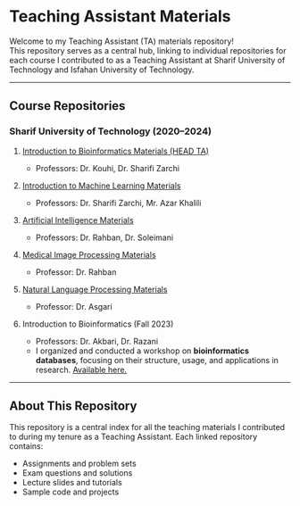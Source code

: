 # Teaching Assistant Materials  

Welcome to my Teaching Assistant (TA) materials repository!  
This repository serves as a central hub, linking to individual repositories for each course I contributed to as a Teaching Assistant at Sharif University of Technology and Isfahan University of Technology.  

---

## **Course Repositories**  

### **Sharif University of Technology (2020–2024)**  
1. [Introduction to Bioinformatics Materials (HEAD TA) ](https://github.com/HadisAhmadian/TA-materials/tree/main/Intro-To-Bio-Materials)  
   - Professors: Dr. Kouhi, Dr. Sharifi Zarchi  

2. [Introduction to Machine Learning Materials](https://github.com/HadisAhmadian/TA-materials/tree/main/ML-materials) 
   - Professors: Dr. Sharifi Zarchi, Mr. Azar Khalili  

3. [Artificial Intelligence Materials](https://github.com/HadisAhmadian/TA-materials/tree/main/AI-materials)  
   - Professors: Dr. Rahban, Dr. Soleimani  

4. [Medical Image Processing Materials](https://github.com/HadisAhmadian/TA-materials/tree/main/Medical-image-processing-materials)  
   - Professor: Dr. Rahban  

5. [Natural Language Processing Materials](https://github.com/HadisAhmadian/TA-materials/tree/main/NLP-materials)
   - Professor: Dr. Asgari  

6. Introduction to Bioinformatics (Fall 2023)
   - Professors: Dr. Akbari, Dr. Razani
   - I organized and conducted a workshop on **bioinformatics databases**, focusing on their structure, usage, and applications in research. [Available here.](https://drive.google.com/file/d/1AqjkGjxIWlto1INdwxU2ChaXkpaRO2Z1/view?usp=drive_link)

---

## **About This Repository**  
This repository is a central index for all the teaching materials I contributed to during my tenure as a Teaching Assistant. Each linked repository contains:  
- Assignments and problem sets  
- Exam questions and solutions  
- Lecture slides and tutorials  
- Sample code and projects  

